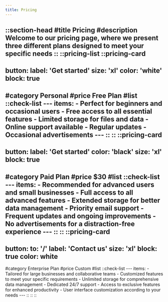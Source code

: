 ```yaml
---
title: Pricing
---
```


::section-head
#title
Pricing
#description
Welcome to our pricing page, where we present three different plans designed to meet your specific needs
::
::pricing-list
  ::pricing-card
  ---
  button:
    label: 'Get started'
    size: 'xl'
    color: 'white'
    block: true
  ---
  #category
  Personal
  #price
  Free Plan
  #list
    ::check-list
    ---
    items:
    - Perfect for beginners and occasional users
    - Free access to all essential features
    - Limited storage for files and data
    - Online support available
    - Regular updates
    - Occasional advertisements
    ---
    ::
  ::
  ::pricing-card
  ---
  button:
    label: 'Get started'
    color: 'black'
    size: 'xl'
    block: true
  ---
  #category
  Paid Plan
  #price
  $30
  #list
    ::check-list
    ---
    items:
    - Recommended for advanced users and small businesses
    - Full access to all advanced features
    - Extended storage for better data management
    - Priority email support
    - Frequent updates and ongoing improvements
    - No advertisements for a distraction-free experience
    ---
    ::
  ::
  ::pricing-card
  ---
  button:
    to: '/'
    label: 'Contact us'
    size: 'xl'
    block: true
    color: white
  ---
  #category
  Enterprise Plan
  #price
  Custom
  #list
    ::check-list
    ---
    items:
    - Tailored for large businesses and collaborative teams
    - Customized features to meet your specific requirements
    - Unlimited storage for comprehensive data management
    - Dedicated 24/7 support
    - Access to exclusive features for enhanced productivity
    - User interface customization according to your needs
    ---
    ::
  ::
::
